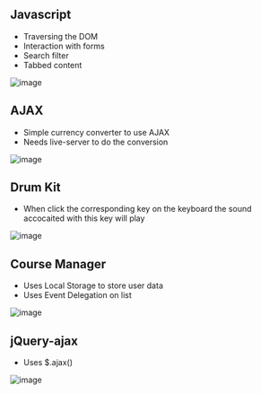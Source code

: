 
## Javascript
- Traversing the DOM
- Interaction with forms
- Search filter
- Tabbed content

![image](https://user-images.githubusercontent.com/26104823/47829435-e0527f00-dd5d-11e8-8585-a285f8c992a2.png)

## AJAX
- Simple currency converter to use AJAX
- Needs live-server to do the conversion 

![image](https://user-images.githubusercontent.com/26104823/47748133-71433080-dc60-11e8-9d0a-e44915961470.png)


## Drum Kit
- When click the corresponding key on the keyboard the sound accocaited with this key will play

![image](https://user-images.githubusercontent.com/26104823/48030160-2e7ccf00-e11e-11e8-9064-c42e497b7e36.png)


## Course Manager
- Uses Local Storage to store user data
- Uses Event Delegation on list

![image](https://user-images.githubusercontent.com/26104823/48085450-46a92880-e1c8-11e8-9ace-a1299f940c80.png)


## jQuery-ajax
- Uses $.ajax()


![image](https://user-images.githubusercontent.com/26104823/48228445-2ff30500-e373-11e8-907c-a4652004eb0f.png)
